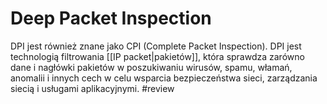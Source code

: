 # Deep Packet Inspection
DPI jest również znane jako CPI (Complete Packet Inspection). DPI jest technologią filtrowania [[IP packet|pakietów]], która sprawdza zarówno dane i nagłówki pakietów w poszukiwaniu wirusów, spamu, włamań, anomalii i innych cech w celu wsparcia bezpieczeństwa sieci, zarządzania siecią i usługami aplikacyjnymi. 
#review